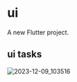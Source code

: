# ui

A new Flutter project.

## ui tasks


![2023-12-09_103516](https://github.com/mohsen0dev/ui/assets/153233719/5658bc61-2887-46d6-81db-7257f037279d)
